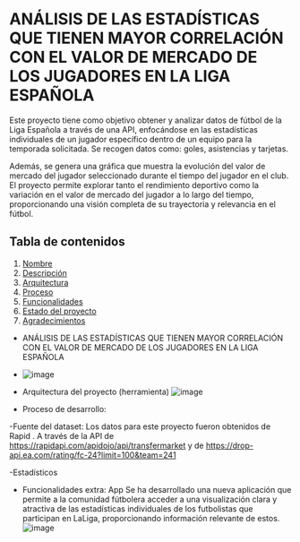 # ANÁLISIS DE LAS ESTADÍSTICAS QUE TIENEN MAYOR CORRELACIÓN CON EL VALOR DE MERCADO DE LOS JUGADORES EN LA LIGA ESPAÑOLA

Este proyecto tiene como objetivo obtener y analizar datos de fútbol de la Liga Española a través de una API, enfocándose en las estadísticas individuales de un jugador específico dentro de un equipo para la temporada solicitada. Se recogen datos como: goles, asistencias y tarjetas.

Además, se genera una gráfica que muestra la evolución del valor de mercado del jugador seleccionado durante el tiempo del jugador en el club. 
El proyecto permite explorar tanto el rendimiento deportivo como la variación en el valor de mercado del jugador a lo largo del tiempo, proporcionando una visión completa de su trayectoria y relevancia en el fútbol.
## Tabla de contenidos

1. [Nombre](#Nombre)
2. [Descripción](#descripción)
3. [Arquitectura](#Arquitectura)
4. [Proceso](#Proceso)
5. [Funcionalidades](#Funcionalidades)
6. [Estado del proyecto](#EstadoDelProyecto)
7. [Agradecimientos](#Agradecimientos)


* ANÁLISIS DE LAS ESTADÍSTICAS QUE TIENEN MAYOR CORRELACIÓN CON EL VALOR DE MERCADO DE LOS JUGADORES EN LA LIGA ESPAÑOLA

* ![image](https://github.com/user-attachments/assets/85eef1d4-a1f1-4a3c-9b80-cfc75782bbf1)


* Arquitectura del proyecto (herramienta)
  ![image](https://github.com/user-attachments/assets/75937206-1cf2-4e04-b080-01592d927f6a)


* Proceso de desarrollo:

-Fuente del dataset: Los datos para este proyecto fueron obtenidos de Rapid . A través de la API de https://rapidapi.com/apidojo/api/transfermarket y de https://drop-api.ea.com/rating/fc-24?limit=100&team=241

-Estadísticos 
* Funcionalidades extra: App
  Se ha desarrollado una nueva aplicación que permite a la comunidad fútbolera acceder a una visualización clara y atractiva de las estadísticas individuales de los futbolistas que participan en LaLiga, proporcionando información relevante de estos.
![image](https://github.com/user-attachments/assets/cc939e7e-538d-431e-baf9-e1e0d90dcd3b)

